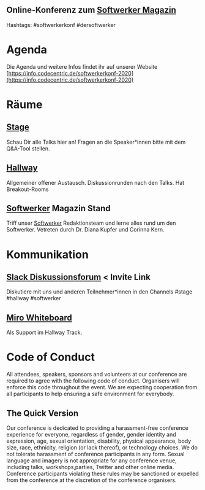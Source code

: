 ## Online-Konferenz zum [Softwerker Magazin](https://www.dersoftwerker.de)

Hashtags: #softwerkerkonf #dersoftwerker 

# Agenda

Die Agenda und weitere Infos findet ihr auf unserer Website [https://info.codecentric.de/softwerkerkonf-2020](https://info.codecentric.de/softwerkerkonf-2020)

# Räume

## [Stage](https://codecentric.zoom.us/j/94123178825?pwd=KzZFcm1xeERWNXkyVUtYN1JFZkxYQT09)

Schau Dir alle Talks hier an! Fragen an die Speaker\*innen bitte mit dem Q&A-Tool stellen.

## [Hallway](https://codecentric.zoom.us/j/94421281164?pwd=dnk4bi80WmVGYmg5a2FqT2FhYWxlZz09)

Allgemeiner offener Austausch. Diskussionrunden nach den Talks. Hat Breakout-Rooms

## [Softwerker](https://codecentric.zoom.us/j/97793421458?pwd=K095ZFBrRGxrNVEzUGFlMDdzNmRjQT09) Magazin Stand

Triff unser [Softwerker](https://www.dersoftwerker.de) Redaktionsteam und lerne alles rund um den Softwerker. 
Vetreten durch Dr. Diana Kupfer und Corinna Kern.

# Kommunikation

## [Slack Diskussionsforum](https://join.slack.com/t/softwerkerkonf/shared_invite/zt-fdosk9rl-4yJRe0zlNMw1a1Cd16gTDw) < Invite Link

Diskutiere mit uns und anderen Teilnehmer\*innen in den Channels #stage #hallway #softwerker

## [Miro Whiteboard](https://miro.com/app/board/o9J_kq1eEyU=/)

Als Support im Hallway Track.

# Code of Conduct

All attendees, speakers, sponsors and volunteers at our conference are required to agree with the following code of conduct. Organisers will enforce this code throughout the event. We are expecting cooperation from all participants to help ensuring a safe environment for everybody.

## The Quick Version

Our conference is dedicated to providing a harassment-free conference experience for everyone, regardless of gender, gender identity and expression, age, sexual orientation, disability, physical appearance, body size, race, ethnicity, religion (or lack thereof), or technology choices. We do not tolerate harassment of conference participants in any form. Sexual language and imagery is not appropriate for any conference venue, including talks, workshops,parties, Twitter and other online media. Conference participants violating these rules may be sanctioned or expelled from the conference at the discretion of the conference organisers.

